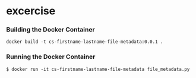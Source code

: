 # excercise

### Building the Docker Container
```
docker build -t cs-firstname-lastname-file-metadata:0.0.1 .
```

### Running the Docker Container
```
$ docker run -it cs-firstname-lastname-file-metadata file_metadata.py
```
